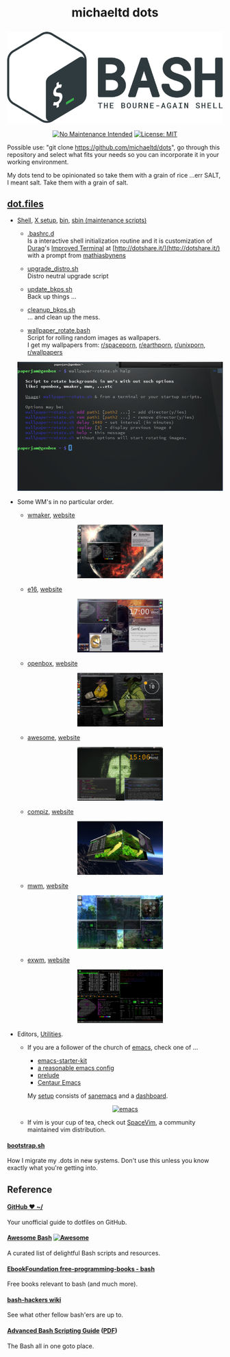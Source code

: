 # <p align="center">michaeltd dots</p>
<p align="center"><a href="http://www.tldp.org/LDP/abs/html/abs-guide.html"><img alt="bash-logo" src="assets/bash_logo_transparent.svg"></a></p>
<p align="center"><a href="http://unmaintained.tech/"><img alt="No Maintenance Intended" src="http://unmaintained.tech/badge.svg"></a> <a href="https://opensource.org/licenses/MIT"><img alt="License: MIT" src="https://img.shields.io/badge/License-MIT-yellow.svg"></a></p>

  Possible use: "git clone https://github.com/michaeltd/dots", go through this repository and select what fits your needs so you can incorporate it in your working environment.

  My dots tend to be opinionated so take them with a grain of rice ...err SALT, I meant salt. Take them with a grain of salt.

## [dot.files](dot.files)

* [Shell](dot.files/.bash_profile), [X setup](dot.files/.xinitrc), [bin](dot.files/bin/), [sbin (maintenance scripts)](dot.files/sbin/)

  * [.bashrc.d](dot.files/.bashrc.d)
  <br/>Is a interactive shell initialization routine and it is customization of [Durag](http://dotshare.it/~Durag/)'s [Improved Terminal](http://dotshare.it/dots/1027/) at [http://dotshare.it/](http://dotshare.it/) with a prompt from [mathiasbynens](https://github.com/mathiasbynens/dotfiles)

  * [upgrade_distro.sh](dot.files/sbin/upgrade_distro.sh)
  <br/>Distro neutral upgrade script

  * [update_bkps.sh](dot.files/sbin/update_bkps.sh)
  <br/>Back up things ...

  * [cleanup_bkps.sh](dot.files/sbin/cleanup_bkps.sh)
  <br/> ... and clean up the mess.

  * [wallpaper_rotate.bash](dot.files/bin/wallpaper_rotate.bash)
  <br/>Script for rolling random images as wallpapers.
  <br/>I get my wallpapers from: [r/spaceporn](https://www.reddit.com/r/spaceporn), [r/earthporn](https://www.reddit.com/r/earthporn/), [r/unixporn](https://www.reddit.com/r/unixporn), [r/wallpapers](https://www.reddit.com/r/wallpapers)

  <p align="center"><a href="dot.files/bin/wallpaper_rotate.bash"><img alt="Help screen" src="assets/wpr.png"></a></p>

* Some WM's in no particular order.

  * [wmaker](dot.files/GNUstep/), [website](https://www.windowmaker.org/)

  <p align="center"><a href="https://en.wikipedia.org/wiki/Window_Maker"><img width="200" alt="Window Maker" src="assets/wmaker.png"></a></p>

  * [e16](dot.files/.e16/), [website](https://www.enlightenment.org/e16)

  <p align="center"><a href="https://en.wikipedia.org/wiki/Enlightenment_(software)#E16"><img width="200" alt="e16" src="assets/e16.png"></a></p>

  * [openbox](dot.files/.config/openbox/), [website](http://openbox.org/)

  <p align="center"><a href="https://en.wikipedia.org/wiki/Openbox"><img width="200" alt="openbox" src="assets/openbox.png"></a></p>

  * [awesome](dot.files/.config/awesome/), [website](https://awesomewm.org/)

  <p align="center"><a href="https://en.wikipedia.org/wiki/Awesome_(window_manager)"><img width="200" alt="awesome" src="assets/awesome.png"></a></p>

  * [compiz](dot.files/.config/compiz/), [website](https://launchpad.net/compiz)

  <p align="center"><a href="https://en.wikipedia.org/wiki/Compiz"><img width="200" alt="compiz" src="assets/compiz.png"></a></p>

  * [mwm](dot.files/.mwmrc), [website](https://motif.ics.com/)

  <p align="center"><a href="https://en.wikipedia.org/wiki/Motif_Window_Manager"><img width="200" alt="Motif WM" src="assets/mwm.png"></a></p>

  * [exwm](dot.files/.xinitrc#L69), [website](https://github.com/ch11ng/exwm/wiki)

  <p align="center"><a href="https://en.wikipedia.org/wiki/GNU_Emacs"><img width="200" alt="emacs(exwm)" src="assets/exwm.png"></a></p>

 * Editors, [Utilities](dot.files/.tmux.conf).

   * If you are a follower of the church of [emacs](https://en.wikipedia.org/wiki/Emacs), check one of ...

     * [emacs-starter-kit](https://github.com/technomancy/emacs-starter-kit)
     * [a reasonable emacs config](https://github.com/purcell/emacs.d)
     * [prelude](https://github.com/bbatsov/prelude)
     * [Centaur Emacs](https://github.com/seagle0128/.emacs.d)

     My [setup](https://github.com/michaeltd/.emacs.d) consists of [sanemacs](https://sanemacs.com/) and a [dashboard](assets/gnu.png).

     <p align="center"><a href="https://github.com/michaeltd/.emacs.d/assets/emacs.png"><img alt="emacs" src="https://github.com/michaeltd/.emacs.d/assets/emacs.png"></a></p>

   * If vim is your cup of tea, check out [SpaceVim](https://github.com/SpaceVim/SpaceVim), a community maintained vim distribution.

<a name="bootstrap.sh"></a>
#### [bootstrap.sh](bootstrap.sh)
How I migrate my .dots in new systems. Don't use this unless you know exactly what you're getting into.

## Reference
#### [GitHub ❤ ~/](https://dotfiles.github.io/)
Your unofficial guide to dotfiles on GitHub.

#### [Awesome Bash](https://github.com/awesome-lists/awesome-bash) [![Awesome](https://cdn.rawgit.com/sindresorhus/awesome/d7305f38d29fed78fa85652e3a63e154dd8e8829/media/badge.svg)](https://github.com/sindresorhus/awesome)
A curated list of delightful Bash scripts and resources.

#### [EbookFoundation free-programming-books - bash](https://github.com/EbookFoundation/free-programming-books/blob/master/free-programming-books.md#bash)
Free books relevant to bash (and much more).

#### [bash-hackers wiki](http://wiki.bash-hackers.org/)
See what other fellow bash'ers are up to.

#### [Advanced Bash Scripting Guide](http://www.tldp.org/LDP/abs/html/abs-guide.html) ([PDF](http://www.tldp.org/LDP/abs/abs-guide.pdf))
The Bash all in one goto place.
